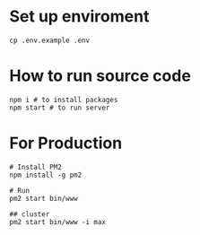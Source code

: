 
# Set up enviroment
```
cp .env.example .env
```
# How to run source code

```
npm i # to install packages
npm start # to run server
```

# For Production
```
# Install PM2
npm install -g pm2

# Run
pm2 start bin/www

## cluster
pm2 start bin/www -i max
```